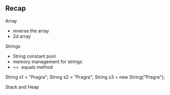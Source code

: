 ## Recap 

Array 
- reverse the array
- 2d array


Strings 
- String constant pool 
- memory management for strings 
- == .equals method


String s1 = "Pragra";
String s2 = "Pragra";
String s3 = new String("Pragra");

Stack and Heap 


 







